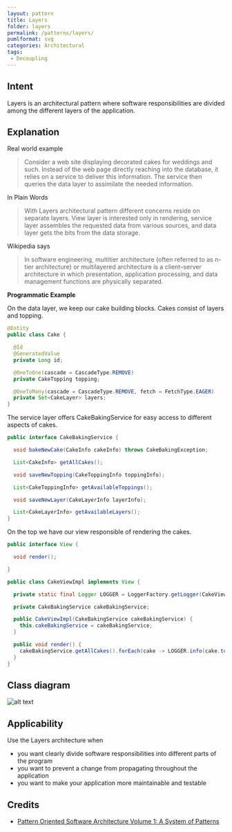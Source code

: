 ```yaml
---
layout: pattern
title: Layers
folder: layers
permalink: /patterns/layers/
pumlformat: svg
categories: Architectural
tags:
 - Decoupling
---
```


## Intent
Layers is an architectural pattern where software responsibilities are
 divided among the different layers of the application.

## Explanation

Real world example

> Consider a web site displaying decorated cakes for weddings and such. Instead of the web page directly reaching into the database, it relies on a service to deliver this information. The service then queries the data layer to assimilate the needed information.

In Plain Words

> With Layers architectural pattern different concerns reside on separate layers. View layer is interested only in rendering, service layer assembles the requested data from various sources, and data layer gets the bits from the data storage.

Wikipedia says

> In software engineering, multitier architecture (often referred to as n-tier architecture) or multilayered architecture is a client–server architecture in which presentation, application processing, and data management functions are physically separated.

**Programmatic Example**

On the data layer, we keep our cake building blocks. Cakes consist of layers and topping.

```java
@Entity
public class Cake {

  @Id
  @GeneratedValue
  private Long id;

  @OneToOne(cascade = CascadeType.REMOVE)
  private CakeTopping topping;

  @OneToMany(cascade = CascadeType.REMOVE, fetch = FetchType.EAGER)
  private Set<CakeLayer> layers;
}
```

The service layer offers CakeBakingService for easy access to different aspects of cakes.

```java
public interface CakeBakingService {

  void bakeNewCake(CakeInfo cakeInfo) throws CakeBakingException;

  List<CakeInfo> getAllCakes();

  void saveNewTopping(CakeToppingInfo toppingInfo);

  List<CakeToppingInfo> getAvailableToppings();

  void saveNewLayer(CakeLayerInfo layerInfo);

  List<CakeLayerInfo> getAvailableLayers();
}
```

On the top we have our view responsible of rendering the cakes.

```java
public interface View {

  void render();

}

public class CakeViewImpl implements View {

  private static final Logger LOGGER = LoggerFactory.getLogger(CakeViewImpl.class);

  private CakeBakingService cakeBakingService;

  public CakeViewImpl(CakeBakingService cakeBakingService) {
    this.cakeBakingService = cakeBakingService;
  }

  public void render() {
    cakeBakingService.getAllCakes().forEach(cake -> LOGGER.info(cake.toString()));
  }
}
```

## Class diagram
![alt text](./etc/layers.png "Layers")

## Applicability
Use the Layers architecture when

* you want clearly divide software responsibilities into different parts of the program
* you want to prevent a change from propagating throughout the application
* you want to make your application more maintainable and testable

## Credits

* [Pattern Oriented Software Architecture Volume 1: A System of Patterns](https://www.amazon.com/gp/product/0471958697/ref=as_li_tl?ie=UTF8&camp=1789&creative=9325&creativeASIN=0471958697&linkCode=as2&tag=javadesignpat-20&linkId=e3f42d7a2a4cc8c619bbc0136b20dadb)
